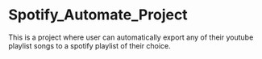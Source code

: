 # Spotify_Automate_Project
This is a project where user can automatically export any of their youtube playlist songs to a spotify playlist of their choice.


